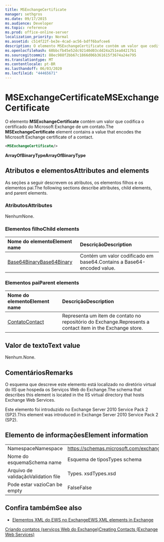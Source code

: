 ```yaml
---
title: MSExchangeCertificate
manager: sethgros
ms.date: 09/17/2015
ms.audience: Developer
ms.topic: reference
ms.prod: office-online-server
localization_priority: Normal
ms.assetid: c514f22f-be3e-4cad-ac56-bdff6bafcee6
description: O elemento MSExchangeCertificate contém um valor que codifica o certificado do Microsoft Exchange de um contato.
ms.openlocfilehash: 60bbcfb45e52dc92140d03cdd24a251ea84217b1
ms.sourcegitcommit: 88ec988f2bb67c1866d06b361615f3674a24e795
ms.translationtype: MT
ms.contentlocale: pt-BR
ms.lasthandoff: 06/03/2020
ms.locfileid: "44465671"
---
```

# <a name="msexchangecertificate"></a><span data-ttu-id="d7e9d-103">MSExchangeCertificate</span><span class="sxs-lookup"><span data-stu-id="d7e9d-103">MSExchangeCertificate</span></span>

<span data-ttu-id="d7e9d-104">O elemento **MSExchangeCertificate** contém um valor que codifica o certificado do Microsoft Exchange de um contato.</span><span class="sxs-lookup"><span data-stu-id="d7e9d-104">The **MSExchangeCertificate** element contains a value that encodes the Microsoft Exchange certificate of a contact.</span></span> 
  
```XML
<MSExchangeCertificate/>
```

 <span data-ttu-id="d7e9d-105">**ArrayOfBinaryType**</span><span class="sxs-lookup"><span data-stu-id="d7e9d-105">**ArrayOfBinaryType**</span></span>
## <a name="attributes-and-elements"></a><span data-ttu-id="d7e9d-106">Atributos e elementos</span><span class="sxs-lookup"><span data-stu-id="d7e9d-106">Attributes and elements</span></span>

<span data-ttu-id="d7e9d-107">As seções a seguir descrevem os atributos, os elementos filhos e os elementos pai.</span><span class="sxs-lookup"><span data-stu-id="d7e9d-107">The following sections describe attributes, child elements, and parent elements.</span></span>
  
### <a name="attributes"></a><span data-ttu-id="d7e9d-108">Atributos</span><span class="sxs-lookup"><span data-stu-id="d7e9d-108">Attributes</span></span>

<span data-ttu-id="d7e9d-109">Nenhum</span><span class="sxs-lookup"><span data-stu-id="d7e9d-109">None.</span></span>
  
### <a name="child-elements"></a><span data-ttu-id="d7e9d-110">Elementos filho</span><span class="sxs-lookup"><span data-stu-id="d7e9d-110">Child elements</span></span>

|<span data-ttu-id="d7e9d-111">**Nome do elemento**</span><span class="sxs-lookup"><span data-stu-id="d7e9d-111">**Element name**</span></span>|<span data-ttu-id="d7e9d-112">**Descrição**</span><span class="sxs-lookup"><span data-stu-id="d7e9d-112">**Description**</span></span>|
|:-----|:-----|
|[<span data-ttu-id="d7e9d-113">Base64Binary</span><span class="sxs-lookup"><span data-stu-id="d7e9d-113">Base64Binary</span></span>](base64binary.md) <br/> |<span data-ttu-id="d7e9d-114">Contém um valor codificado em base64.</span><span class="sxs-lookup"><span data-stu-id="d7e9d-114">Contains a Base64-encoded value.</span></span>  <br/> |
   
### <a name="parent-elements"></a><span data-ttu-id="d7e9d-115">Elementos pai</span><span class="sxs-lookup"><span data-stu-id="d7e9d-115">Parent elements</span></span>

|<span data-ttu-id="d7e9d-116">**Nome do elemento**</span><span class="sxs-lookup"><span data-stu-id="d7e9d-116">**Element name**</span></span>|<span data-ttu-id="d7e9d-117">**Descrição**</span><span class="sxs-lookup"><span data-stu-id="d7e9d-117">**Description**</span></span>|
|:-----|:-----|
|[<span data-ttu-id="d7e9d-118">Contato</span><span class="sxs-lookup"><span data-stu-id="d7e9d-118">Contact</span></span>](contact.md) <br/> |<span data-ttu-id="d7e9d-119">Representa um item de contato no repositório do Exchange.</span><span class="sxs-lookup"><span data-stu-id="d7e9d-119">Represents a contact item in the Exchange store.</span></span>  <br/> |
   
## <a name="text-value"></a><span data-ttu-id="d7e9d-120">Valor de texto</span><span class="sxs-lookup"><span data-stu-id="d7e9d-120">Text value</span></span>

<span data-ttu-id="d7e9d-121">Nenhum.</span><span class="sxs-lookup"><span data-stu-id="d7e9d-121">None.</span></span>
  
## <a name="remarks"></a><span data-ttu-id="d7e9d-122">Comentários</span><span class="sxs-lookup"><span data-stu-id="d7e9d-122">Remarks</span></span>

<span data-ttu-id="d7e9d-123">O esquema que descreve este elemento está localizado no diretório virtual do IIS que hospeda os Serviços Web do Exchange.</span><span class="sxs-lookup"><span data-stu-id="d7e9d-123">The schema that describes this element is located in the IIS virtual directory that hosts Exchange Web Services.</span></span>
  
<span data-ttu-id="d7e9d-124">Este elemento foi introduzido no Exchange Server 2010 Service Pack 2 (SP2).</span><span class="sxs-lookup"><span data-stu-id="d7e9d-124">This element was introduced in Exchange Server 2010 Service Pack 2 (SP2).</span></span>
  
## <a name="element-information"></a><span data-ttu-id="d7e9d-125">Elemento de informações</span><span class="sxs-lookup"><span data-stu-id="d7e9d-125">Element information</span></span>

|||
|:-----|:-----|
|<span data-ttu-id="d7e9d-126">Namespace</span><span class="sxs-lookup"><span data-stu-id="d7e9d-126">Namespace</span></span>  <br/> |https://schemas.microsoft.com/exchange/services/2006/types  <br/> |
|<span data-ttu-id="d7e9d-127">Nome do esquema</span><span class="sxs-lookup"><span data-stu-id="d7e9d-127">Schema name</span></span>  <br/> |<span data-ttu-id="d7e9d-128">Esquema de tipos</span><span class="sxs-lookup"><span data-stu-id="d7e9d-128">Types schema</span></span>  <br/> |
|<span data-ttu-id="d7e9d-129">Arquivo de validação</span><span class="sxs-lookup"><span data-stu-id="d7e9d-129">Validation file</span></span>  <br/> |<span data-ttu-id="d7e9d-130">Types. xsd</span><span class="sxs-lookup"><span data-stu-id="d7e9d-130">Types.xsd</span></span>  <br/> |
|<span data-ttu-id="d7e9d-131">Pode estar vazio</span><span class="sxs-lookup"><span data-stu-id="d7e9d-131">Can be empty</span></span>  <br/> |<span data-ttu-id="d7e9d-132">False</span><span class="sxs-lookup"><span data-stu-id="d7e9d-132">False</span></span>  <br/> |
   
## <a name="see-also"></a><span data-ttu-id="d7e9d-133">Confira também</span><span class="sxs-lookup"><span data-stu-id="d7e9d-133">See also</span></span>



- [<span data-ttu-id="d7e9d-134">Elementos XML do EWS no Exchange</span><span class="sxs-lookup"><span data-stu-id="d7e9d-134">EWS XML elements in Exchange</span></span>](ews-xml-elements-in-exchange.md)


[<span data-ttu-id="d7e9d-135">Criando contatos (serviços Web do Exchange)</span><span class="sxs-lookup"><span data-stu-id="d7e9d-135">Creating Contacts (Exchange Web Services)</span></span>](https://msdn.microsoft.com/library/4845917e-70d1-481c-bbd7-011ec6571789%28Office.15%29.aspx)

